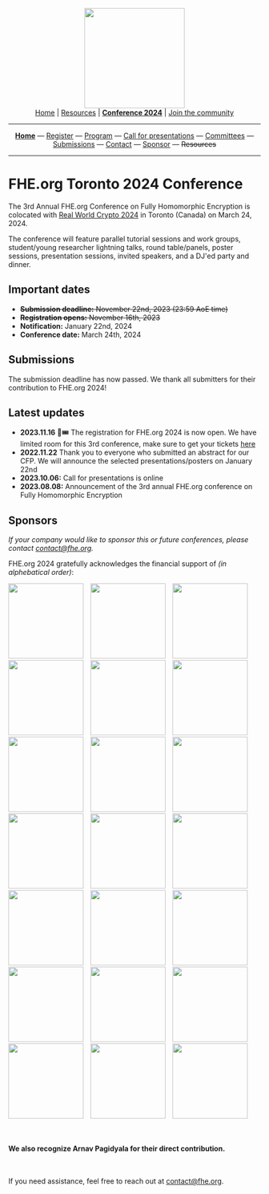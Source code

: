 <!-- Main header navigation -->
<p align="center">
  <img width="200" src="https://user-images.githubusercontent.com/5758427/180978488-db825482-5a58-4c7c-9589-c494a6f0be04.png"><br/>
  <a href="https://fhe-org.github.io">Home</a> | <a href="https://fhe-org.github.io/resources">Resources</a> | <b><a href="https://fhe-org.github.io/conferences/conference-2024/">Conference 2024</a></b> | <a href="https://fhe-org.github.io/community">Join the community</a>
</p>
<hr/>
<!-- /Main header navigation -->



<!-- Header conference 2024 links -->
<p align="center">
  <a href="https://fhe-org.github.io/conferences/conference-2024/"><b>Home</b></a>
  —
  <a href="https://lu.ma/fhe-org-conference-2024-tickets">Register</a>
  —
  <a href="https://fhe-org.github.io/conferences/conference-2024/program">Program</a>
  —
  <a href="https://fhe-org.github.io/conferences/conference-2024/call-for-presentations"> Call for presentations</a>
  —
  <a href="https://fhe-org.github.io/conferences/conference-2024/committees">Committees</a>
  —
  <a href="https://easychair.org/conferences/?conf=fheorg2024" target="_blank">Submissions</a>
  —
  <a href="https://fhe-org.github.io/conferences/conference-2024/contact">Contact</a>
  —
  <a href="https://fhe-org.github.io/conferences/conference-2024/sponsor">Sponsor</a>
  —
  <strike>Resources</strike>
</p>
<hr/>
<!-- /Header conference 2024 links -->



# FHE.org Toronto 2024 Conference
The 3rd Annual FHE.org Conference on Fully Homomorphic Encryption is colocated with [Real World Crypto 2024](https://rwc.iacr.org/2024/colocated.php) in Toronto (Canada) on March 24, 2024.

The conference will feature parallel tutorial sessions and work groups, student/young researcher lightning talks, round table/panels, poster sessions, presentation sessions, invited speakers, and a DJ'ed party and dinner. 

## Important dates
- ~~**Submission deadline:** November 22nd, 2023 (23:59 AoE time)~~
- ~~**Registration opens:** November 16th, 2023~~
- **Notification:** January 22nd, 2024
- **Conference date:** March 24th, 2024

## Submissions

The submission deadline has now passed. We thank all submitters for their contribution to FHE.org 2024!


## Latest updates
- **2023.11.16** 🎉🎟 The registration for FHE.org 2024 is now open. We have limited room for this 3rd conference, make sure to get your tickets [here](https://lu.ma/fhe-org-conference-2024-tickets)
- **2022.11.22** Thank you to everyone who submitted an abstract for our CFP. We will announce the selected presentations/posters on January 22nd
- **2023.10.06:** Call for presentations is online
- **2023.08.08:** Announcement of the 3rd annual FHE.org conference on Fully Homomorphic Encryption


## Sponsors

*If your company would like to sponsor this or future conferences, please contact contact@fhe.org.*

FHE.org 2024 gratefully acknowledges the financial support of <i>(in alphebatical order)</i>:

<span style="padding-right:10px"><a href="https://aws.amazon.com/"><img src="https://github.com/FHE-org/fhe-org.github.io/assets/37557436/5b6eaaaf-d115-41ff-b2da-e3643bb06db1" width="150px"></a></span> 
<span style="padding-right:10px"><a href="https://brside.com/"><img src="https://github.com/FHE-org/fhe-org.github.io/assets/37557436/6f4f7bd1-1e13-4671-912a-26035131310f" width="150px"></a></span> 
<span style="padding-right:10px"><a href="https://cryptoexperts.com/"><img src="https://github.com/FHE-org/fhe-org.github.io/assets/37557436/7478150a-fe4e-4d79-b7fa-a28015dad6ec" width="150px"></a></span> 
<span style="padding-right:10px"><a href="https://desilo.ai/"><img src="https://github.com/FHE-org/fhe-org.github.io/assets/37557436/fd3f8a34-c3c3-4f79-ae17-deb2cc93374f" width="150px"></a></span>
<span style="padding-right:10px"><a href="https://eaglys.com/"><img src="https://github.com/FHE-org/fhe-org.github.io/assets/37557436/54a0bb9f-0546-44cb-a1ed-7d0b9785fbd1" width="150px"></a></span>
<span style="padding-right:10px"><a href="https://enveil.com/"><img src="https://github.com/FHE-org/fhe-org.github.io/assets/37557436/87f3007c-1721-490d-98d0-cea5d7e9f9fd" width="150px"></a></span>
<span style="padding-right:10px"><a href="https://flashbots.net/"><img src="https://github.com/FHE-org/fhe-org.github.io/assets/37557436/a35b379f-bfc6-4abc-99a7-9a3c7f1a3e38" width="150px"></a></span>
<span style="padding-right:10px"><a href="https://heaan.it/"><img src="https://user-images.githubusercontent.com/5758427/216011474-c46580f9-e239-4582-ad21-7cc091cbff18.png" width="150px"></a></span>
<span style="padding-right:10px"><a href="https://www.inco.network/"><img src="https://github.com/FHE-org/fhe-org.github.io/assets/37557436/386095b7-306b-45b0-baa3-d6a1d2d6bca1" width="150px"></a></span>
<span style="padding-right:10px"><a href="https://www.ingonyama.com/"><img src="https://github.com/FHE-org/fhe-org.github.io/assets/37557436/a0565918-7e04-4154-91a4-c6abf7215074" width="150px"></a></span>
<span style="padding-right:10px"><a href="https://lambdaclass.com/"><img src="https://github.com/FHE-org/fhe-org.github.io/assets/37557436/5ce3c1d2-dbbe-4556-a2e1-9e3e1d271e0a" width="150px"></a></span>
<span style="padding-right:10px"><a href="https://leastauthority.com/"><img src="https://github.com/FHE-org/fhe-org.github.io/assets/37557436/3ae60557-35ca-408e-94ba-a8c80da21acb" width="150px"></a></span>
<span style="padding-right:10px"><a href="https://loricacyber.com/"><img src="https://github.com/FHE-org/fhe-org.github.io/assets/37557436/64d80d77-e178-4de3-912a-84d4b9255377" width="150px"></a></span>
<span style="padding-right:10px"><a href="https://optalysys.com/"><img src="https://github.com/FHE-org/fhe-org.github.io/assets/37557436/76496d1e-4cad-4568-8b6e-6209d916b487" width="150px"></a></span>
<span style="padding-right:10px"><a href="https://privasea.ai/"><img src="https://github.com/FHE-org/fhe-org.github.io/assets/37557436/29fa56ac-562e-48f5-9924-2deaf4025e9d" width="150px"></a></span>
<span style="padding-right:10px"><a href="https://shostack.org/"><img src="https://github.com/FHE-org/fhe-org.github.io/assets/37557436/a1d21430-aefe-49dd-b0e8-3ae7747fad96" width="150px"></a></span>
<span style="padding-right:10px"><a href="https://symbolic.software/"><img src="https://github.com/FHE-org/fhe-org.github.io/assets/37557436/7262cee7-f4bd-4f08-983e-03356ddda49c" width="150px"></a></span>
<span style="padding-right:10px"><a href="https://tekkare.com/"><img src="https://github.com/FHE-org/fhe-org.github.io/assets/37557436/7f5a5c0d-415b-4450-b7ba-4e670461014d" width="150px"></a></span>
<span style="padding-right:10px"><a href="https://the.engineer/"><img src="https://github.com/FHE-org/fhe-org.github.io/assets/37557436/7b16bcd9-cdbe-4924-956d-caa3adf34697" width="150px"></a></span>
<span style="padding-right:10px"><a href="https://vaultchem.com/"><img src="https://github.com/FHE-org/fhe-org.github.io/assets/37557436/25977b87-d294-4868-8acb-f3193fa42ace" width="150px"></a></span>
<span style="padding-right:10px"><a href="https://zama.ai"><img src="https://user-images.githubusercontent.com/5758427/185637978-55314bc6-ae80-4afd-9010-0c70f8cb963d.png" width="150px"></a>

<br><br>
<b>We also recognize Arnav Pagidyala for their direct contribution.</b>

<br><br>
If you need assistance, feel free to reach out at contact@fhe.org.


